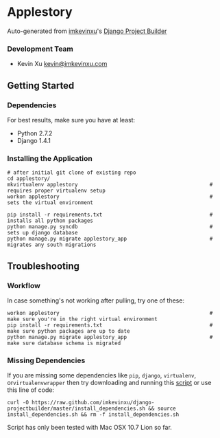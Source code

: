 Applestory
================

Auto-generated from [imkevinxu](https://github.com/imkevinxu)'s [Django Project Builder](https://github.com/imkevinxu/django-projectbuilder)

### Development Team

* Kevin Xu <kevin@imkevinxu.com>

## Getting Started

### Dependencies

For best results, make sure you have at least:

* Python 2.7.2
* Django 1.4.1

### Installing the Application

    # after initial git clone of existing repo
    cd applestory/
    mkvirtualenv applestory                                           # requires proper virtualenv setup
    workon applestory                                                 # sets the virtual environment

    pip install -r requirements.txt                                   # installs all python packages
    python manage.py syncdb                                           # sets up django database
    python manage.py migrate applestory_app                           # migrates any south migrations

## Troubleshooting

### Workflow

In case something's not working after pulling, try one of these:

    workon applestory                                                 # make sure you're in the right virtual environment
    pip install -r requirements.txt                                   # make sure python packages are up to date
    python manage.py migrate applestory_app                           # make sure database schema is migrated

### Missing Dependencies

If you are missing some dependencies like `pip`, `django`, `virtualenv`, or`virtualenvwrapper`
then try downloading and running this [script](https://github.com/imkevinxu/django-projectbuilder/blob/master/install_dependencies.sh) or use this line of code:

    curl -O https://raw.github.com/imkevinxu/django-projectbuilder/master/install_dependencies.sh && source install_dependencies.sh && rm -f install_dependencies.sh

Script has only been tested with Mac OSX 10.7 Lion so far.